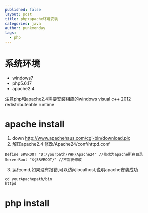 ```yaml
---
published: false
layout: post
title: php+apache环境安装
categories: java
author: punkmonday
tags: 
  - php
---
```


# 系统环境

* windows7
* php5.6.17
* apache2.4

注意php和apache2.4需要安装相应的windows visual c++ 2012 redistributeable runtime

# apache install

1. down http://www.apachehaus.com/cgi-bin/download.plx
2. 解压apache2.4 修改/Apache24/conf/httpd.conf
```
Define SRVROOT "D:/yourpath/PHP/Apache24" //修改为apache所在目录
ServerRoot "${SRVROOT}" //不需要修改
```
3. 运行cmd,如果没有报错,可以访问localhost,说明apache安装成功
```
cd yourApachepath/bin
httpd
```

# php install
